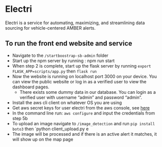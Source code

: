 # Electri

Electri is a service for automating, maximizing, and streamlining data sourcing for vehicle-centered AMBER alerts.

## To run the front end website and service
- Navigate to the `/startboostrap-sb-admin` folder
- Start up the npm server by running : npm run start
- When step 2 is complete, start up the flask server by running `export FLASK_APP=scripts/app.py` then `flask run`
- Now the website is running on localhost port 3000 on your device. You can view the public website or log in as a verified user to view the dashboard pages. 
    - There exists some dummy data in our database. You can login as a verified user with username “admin” and password “admin”.
- Install the aws cli client on whatever OS you are using
- Get aws secret keys for user electri from the aws console, see <a href="https://docs.aws.amazon.com/general/latest/gr/aws-sec-cred-types.html#access-keys-and-secret-access-keys">here</a>
- In the command line run: `aws configure` and input the credentials from step 5b
- To upload an image navigate to `/image_detection` and run `pip install boto3` then `python client_upload.py e 
- The image will be processed and if there is an active alert it matches, it will show up on the map page

